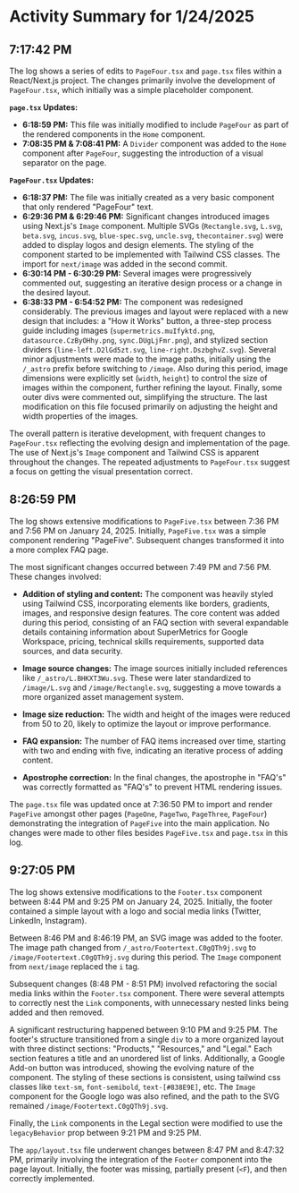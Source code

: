 # Activity Summary for 1/24/2025

## 7:17:42 PM
The log shows a series of edits to `PageFour.tsx` and `page.tsx` files within a React/Next.js project.  The changes primarily involve the development of `PageFour.tsx`, which initially was a simple placeholder component.

**`page.tsx` Updates:**

* **6:18:59 PM:**  This file was initially modified to include `PageFour` as part of the rendered components in the `Home` component.
* **7:08:35 PM & 7:08:41 PM:** A `Divider` component was added to the `Home` component after `PageFour`, suggesting the introduction of a visual separator on the page.


**`PageFour.tsx` Updates:**

* **6:18:37 PM:** The file was initially created as a very basic component that only rendered "PageFour" text.
* **6:29:36 PM & 6:29:46 PM:** Significant changes introduced images using Next.js's `Image` component. Multiple SVGs (`Rectangle.svg`, `L.svg`, `beta.svg`, `incus.svg`, `blue-spec.svg`, `uncle.svg`, `thecontainer.svg`) were added to display logos and design elements.  The styling of the component started to be implemented with Tailwind CSS classes. The import for `next/image` was added in the second commit.
* **6:30:14 PM - 6:30:29 PM:** Several images were progressively commented out, suggesting an iterative design process or a change in the desired layout.
* **6:38:33 PM - 6:54:52 PM:**  The component was redesigned considerably. The previous images and layout were replaced with a new design that includes: a "How it Works" button, a three-step process guide including images (`supermetrics.muIfyktd.png`, `datasource.CzByOHhy.png`, `sync.DUgLjFmr.png`), and stylized section dividers (`line-left.D2lGd5zt.svg`, `line-right.DszbghvZ.svg`). Several minor adjustments were made to the image paths, initially using the `/_astro` prefix before switching to `/image`.  Also during this period, image dimensions were explicitly set (`width`, `height`) to control the size of images within the component, further refining the layout.  Finally, some outer divs were commented out, simplifying the structure.  The last modification on this file focused primarily on adjusting the height and width properties of the images.


The overall pattern is iterative development, with frequent changes to `PageFour.tsx` reflecting the evolving design and implementation of the page. The use of Next.js's `Image` component and Tailwind CSS is apparent throughout the changes.  The repeated adjustments to `PageFour.tsx` suggest a focus on getting the visual presentation correct.


## 8:26:59 PM
The log shows extensive modifications to `PageFive.tsx` between 7:36 PM and 7:56 PM on January 24, 2025.  Initially, `PageFive.tsx` was a simple component rendering "PageFive".  Subsequent changes transformed it into a more complex FAQ page.

The most significant changes occurred between 7:49 PM and 7:56 PM. These changes involved:

* **Addition of styling and content:**  The component was heavily styled using Tailwind CSS, incorporating elements like borders, gradients, images, and responsive design features.  The core content was added during this period, consisting of an FAQ section with several expandable details containing information about SuperMetrics for Google Workspace, pricing, technical skills requirements, supported data sources, and data security.

* **Image source changes:** The image sources initially included references like `/_astro/L.BHKXT3Wu.svg`. These were later standardized to `/image/L.svg` and `/image/Rectangle.svg`, suggesting a move towards a more organized asset management system.

* **Image size reduction:** The width and height of the images were reduced from 50 to 20, likely to optimize the layout or improve performance.

* **FAQ expansion:** The number of FAQ items increased over time, starting with two and ending with five, indicating an iterative process of adding content.

* **Apostrophe correction:** In the final changes, the apostrophe in "FAQ's" was correctly formatted as "FAQ&apos;s" to prevent HTML rendering issues.

The `page.tsx` file was updated once at 7:36:50 PM to import and render `PageFive` amongst other pages (`PageOne`, `PageTwo`, `PageThree`, `PageFour`) demonstrating the integration of `PageFive` into the main application.  No changes were made to other files besides `PageFive.tsx` and `page.tsx` in this log.


## 9:27:05 PM
The log shows extensive modifications to the `Footer.tsx` component between 8:44 PM and 9:25 PM on January 24, 2025.  Initially, the footer contained a simple layout with a logo and social media links (Twitter, LinkedIn, Instagram).

Between 8:46 PM and 8:46:19 PM, an SVG image was added to the footer.  The image path changed from `/_astro/Footertext.C0gQTh9j.svg` to `/image/Footertext.C0gQTh9j.svg` during this period. The `Image` component from `next/image` replaced the `i` tag.

Subsequent changes (8:48 PM - 8:51 PM) involved refactoring the social media links within the `Footer.tsx` component.  There were several attempts to correctly nest the `Link` components, with unnecessary nested links being added and then removed.

A significant restructuring happened between 9:10 PM and 9:25 PM. The footer's structure transitioned from a single `div` to a more organized layout with three distinct sections: "Products," "Resources," and "Legal." Each section features a title and an unordered list of links.  Additionally, a Google Add-on button was introduced, showing the evolving nature of the component.  The styling of these sections is consistent, using tailwind css classes like `text-sm`, `font-semibold`, `text-[#838E9E]`, etc.  The `Image` component for the Google logo was also refined, and the path to the SVG remained `/image/Footertext.C0gQTh9j.svg`.

Finally, the `Link` components in the Legal section were modified to use the `legacyBehavior` prop between 9:21 PM and 9:25 PM.

The `app/layout.tsx` file underwent changes between 8:47 PM and 8:47:32 PM, primarily involving the integration of the `Footer` component into the page layout.  Initially, the footer was missing, partially present (`<F`), and then correctly implemented.
